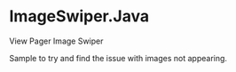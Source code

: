 ImageSwiper.Java
================

View Pager Image Swiper

Sample to try and find the issue with images not appearing.
